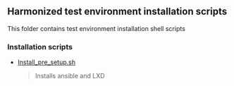 ## Harmonized test environment installation scripts

This folder contains test environment installation shell scripts

### Installation scripts

* [Install_pre_setup.sh](install_pre_setup.sh)
    > Installs ansible and LXD
